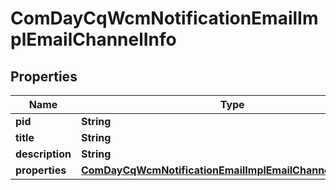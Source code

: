 

# ComDayCqWcmNotificationEmailImplEmailChannelInfo

## Properties

Name | Type | Description | Notes
------------ | ------------- | ------------- | -------------
**pid** | **String** |  |  [optional]
**title** | **String** |  |  [optional]
**description** | **String** |  |  [optional]
**properties** | [**ComDayCqWcmNotificationEmailImplEmailChannelProperties**](ComDayCqWcmNotificationEmailImplEmailChannelProperties.md) |  |  [optional]



